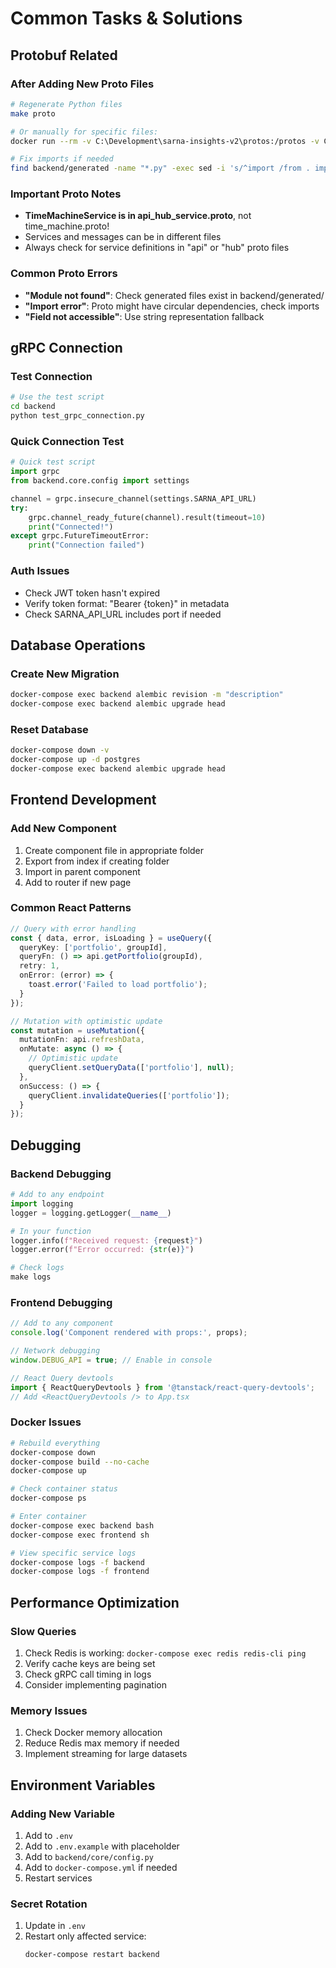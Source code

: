 # Common Tasks & Solutions

## Protobuf Related

### After Adding New Proto Files
```bash
# Regenerate Python files
make proto

# Or manually for specific files:
docker run --rm -v C:\Development\sarna-insights-v2\protos:/protos -v C:\Development\sarna-insights-v2\backend\generated:/output python:3.11-slim bash -c "apt-get update -qq && apt-get install -y -qq protobuf-compiler > /dev/null && pip install -q grpcio-tools==1.60.0 && cd /protos && python -m grpc_tools.protoc -I. --python_out=/output --grpc_python_out=/output [PROTO_FILE]"

# Fix imports if needed
find backend/generated -name "*.py" -exec sed -i 's/^import /from . import /g' {} \;
```

### Important Proto Notes
- **TimeMachineService is in api_hub_service.proto**, not time_machine.proto!
- Services and messages can be in different files
- Always check for service definitions in "api" or "hub" proto files

### Common Proto Errors
- **"Module not found"**: Check generated files exist in backend/generated/
- **"Import error"**: Proto might have circular dependencies, check imports
- **"Field not accessible"**: Use string representation fallback

## gRPC Connection

### Test Connection
```bash
# Use the test script
cd backend
python test_grpc_connection.py
```

### Quick Connection Test
```python
# Quick test script
import grpc
from backend.core.config import settings

channel = grpc.insecure_channel(settings.SARNA_API_URL)
try:
    grpc.channel_ready_future(channel).result(timeout=10)
    print("Connected!")
except grpc.FutureTimeoutError:
    print("Connection failed")
```

### Auth Issues
- Check JWT token hasn't expired
- Verify token format: "Bearer {token}" in metadata
- Check SARNA_API_URL includes port if needed

## Database Operations

### Create New Migration
```bash
docker-compose exec backend alembic revision -m "description"
docker-compose exec backend alembic upgrade head
```

### Reset Database
```bash
docker-compose down -v
docker-compose up -d postgres
docker-compose exec backend alembic upgrade head
```

## Frontend Development

### Add New Component
1. Create component file in appropriate folder
2. Export from index if creating folder
3. Import in parent component
4. Add to router if new page

### Common React Patterns
```typescript
// Query with error handling
const { data, error, isLoading } = useQuery({
  queryKey: ['portfolio', groupId],
  queryFn: () => api.getPortfolio(groupId),
  retry: 1,
  onError: (error) => {
    toast.error('Failed to load portfolio');
  }
});

// Mutation with optimistic update
const mutation = useMutation({
  mutationFn: api.refreshData,
  onMutate: async () => {
    // Optimistic update
    queryClient.setQueryData(['portfolio'], null);
  },
  onSuccess: () => {
    queryClient.invalidateQueries(['portfolio']);
  }
});
```

## Debugging

### Backend Debugging
```python
# Add to any endpoint
import logging
logger = logging.getLogger(__name__)

# In your function
logger.info(f"Received request: {request}")
logger.error(f"Error occurred: {str(e)}")

# Check logs
make logs
```

### Frontend Debugging
```typescript
// Add to any component
console.log('Component rendered with props:', props);

// Network debugging
window.DEBUG_API = true; // Enable in console

// React Query devtools
import { ReactQueryDevtools } from '@tanstack/react-query-devtools';
// Add <ReactQueryDevtools /> to App.tsx
```

### Docker Issues
```bash
# Rebuild everything
docker-compose down
docker-compose build --no-cache
docker-compose up

# Check container status
docker-compose ps

# Enter container
docker-compose exec backend bash
docker-compose exec frontend sh

# View specific service logs
docker-compose logs -f backend
docker-compose logs -f frontend
```

## Performance Optimization

### Slow Queries
1. Check Redis is working: `docker-compose exec redis redis-cli ping`
2. Verify cache keys are being set
3. Check gRPC call timing in logs
4. Consider implementing pagination

### Memory Issues
1. Check Docker memory allocation
2. Reduce Redis max memory if needed
3. Implement streaming for large datasets

## Environment Variables

### Adding New Variable
1. Add to `.env`
2. Add to `.env.example` with placeholder
3. Add to `backend/core/config.py`
4. Add to `docker-compose.yml` if needed
5. Restart services

### Secret Rotation
1. Update in `.env`
2. Restart only affected service:
   ```bash
   docker-compose restart backend
   ```
